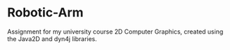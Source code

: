 # Robotic-Arm
Assignment for my university course 2D Computer Graphics, created using the Java2D and dyn4j libraries.
